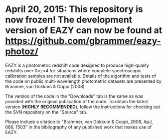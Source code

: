 # April 20, 2015:  This repository is now frozen! The development version of EAZY can now be found at https://github.com/gbrammer/eazy-photoz/ #

EAZY is a photometric redshift code designed to produce high-quality redshifts over 0<z<4 for situations where complete spectroscopic calibration samples are not available. Details of the algorithm and tests of the code on public multi-wavelength photometric datasets are presented by Brammer, van Dokkum & Coppi (2008)

The version of the code in the "Downloads" tab is the same as was provided with the original publication of the code.  To obtain the latest version (**HIGHLY RECOMMENDED**), follow the instructions for checking out the SVN repository on the "Source" tab.

Please include a citation to "Brammer, van Dokkum & Coppi, 2008, ApJ, 686, 1503" in the bibliography of any published work that makes use of EAZY.